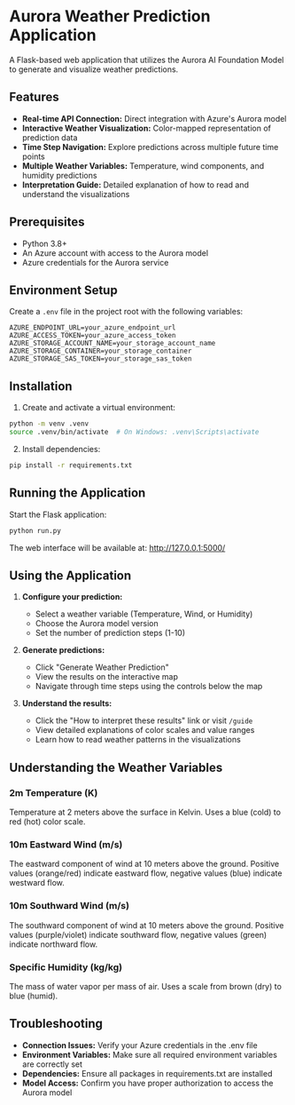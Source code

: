 # Aurora Weather Prediction Application

A Flask-based web application that utilizes the Aurora AI Foundation Model to generate and visualize weather predictions.

## Features

- **Real-time API Connection:** Direct integration with Azure's Aurora model
- **Interactive Weather Visualization:** Color-mapped representation of prediction data
- **Time Step Navigation:** Explore predictions across multiple future time points
- **Multiple Weather Variables:** Temperature, wind components, and humidity predictions
- **Interpretation Guide:** Detailed explanation of how to read and understand the visualizations

## Prerequisites

- Python 3.8+
- An Azure account with access to the Aurora model
- Azure credentials for the Aurora service

## Environment Setup

Create a `.env` file in the project root with the following variables:

```
AZURE_ENDPOINT_URL=your_azure_endpoint_url
AZURE_ACCESS_TOKEN=your_azure_access_token
AZURE_STORAGE_ACCOUNT_NAME=your_storage_account_name
AZURE_STORAGE_CONTAINER=your_storage_container
AZURE_STORAGE_SAS_TOKEN=your_storage_sas_token
```

## Installation

1. Create and activate a virtual environment:

```bash
python -m venv .venv
source .venv/bin/activate  # On Windows: .venv\Scripts\activate
```

2. Install dependencies:

```bash
pip install -r requirements.txt
```

## Running the Application

Start the Flask application:

```bash
python run.py
```

The web interface will be available at: http://127.0.0.1:5000/

## Using the Application

1. **Configure your prediction:**
   - Select a weather variable (Temperature, Wind, or Humidity)
   - Choose the Aurora model version
   - Set the number of prediction steps (1-10)

2. **Generate predictions:**
   - Click "Generate Weather Prediction"
   - View the results on the interactive map
   - Navigate through time steps using the controls below the map

3. **Understand the results:**
   - Click the "How to interpret these results" link or visit `/guide`
   - View detailed explanations of color scales and value ranges
   - Learn how to read weather patterns in the visualizations

## Understanding the Weather Variables

### 2m Temperature (K)
Temperature at 2 meters above the surface in Kelvin. Uses a blue (cold) to red (hot) color scale.

### 10m Eastward Wind (m/s)
The eastward component of wind at 10 meters above the ground. Positive values (orange/red) indicate eastward flow, negative values (blue) indicate westward flow.

### 10m Southward Wind (m/s)
The southward component of wind at 10 meters above the ground. Positive values (purple/violet) indicate southward flow, negative values (green) indicate northward flow.

### Specific Humidity (kg/kg)
The mass of water vapor per mass of air. Uses a scale from brown (dry) to blue (humid).

## Troubleshooting

- **Connection Issues:** Verify your Azure credentials in the .env file
- **Environment Variables:** Make sure all required environment variables are correctly set
- **Dependencies:** Ensure all packages in requirements.txt are installed
- **Model Access:** Confirm you have proper authorization to access the Aurora model
